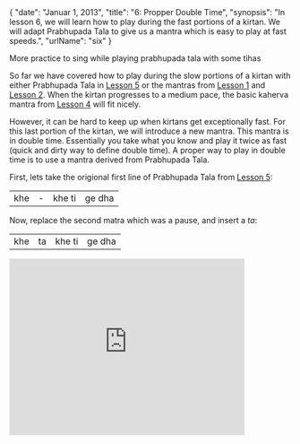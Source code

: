 <data>
{
    "date": "Januar 1, 2013",
    "title": "6: Propper Double Time",
    "synopsis": "In lesson 6, we will learn how to play during the fast portions of a kirtan. We will adapt Prabhupada Tala to give us a mantra which is easy to play at fast speeds.",
    "urlName": "six"
}
</data>

More practice to sing while playing prabhupada tala with some tihas

So far we have covered how to play during the slow portions of a kirtan with either Prabhupada Tala in [Lesson 5](/lessons/five.html) or the mantras from [Lesson 1](/lessons/one.html) and [Lesson 2](/lessons/two.hml). When the kirtan progresses to a medium pace, the basic kaherva mantra from [Lesson 4](/lessons/four.html) will fit nicely. 

However, it can be hard to keep up when kirtans get exceptionally fast. For this last portion of the kirtan, we will introduce a new mantra. This mantra is in double time. Essentially you take what you know and play it twice as fast (quick and dirty way to define double time). A proper way to play in double time is to use a mantra derived from Prabhupada Tala.

First, lets take the origional first line of Prabhupada Tala from [Lesson 5](/lessons/five.html):

<table>
    <tr>
        <td>khe</td> 
        <td>-</td> 
        <td>khe ti</td> 
        <td>ge dha</td> 
    </tr>
</table>

Now, replace the second matra which was a pause, and insert a *ta*:

<table>
    <tr>
        <td>khe</td> 
        <td>ta</td> 
        <td>khe ti</td> 
        <td>ge dha</td> 
    </tr>
</table>


<iframe width="420" height="315" src="http://www.youtube.com/embed/8YKj6r79jZk" frameborder="0" allowfullscreen></iframe>
